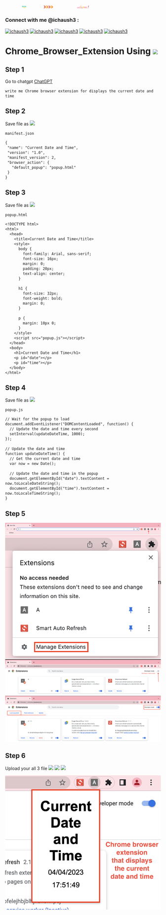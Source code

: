 ![MasterHead](https://github.com/ibasloom/Chrome_browser_extension/blob/main/Images/gifnew.gif)
<h3 align="left">Connect with me @ichaush3 :</h3>
<p align="left">
<a href="https://twitter.com/ichaush3" target="blank"><img align="center" src="https://raw.githubusercontent.com/rahuldkjain/github-profile-readme-generator/master/src/images/icons/Social/twitter.svg" alt="ichaush3" height="30" width="40" /></a>
<a href="https://linkedin.com/in/ichaush3" target="blank"><img align="center" src="https://raw.githubusercontent.com/rahuldkjain/github-profile-readme-generator/master/src/images/icons/Social/linked-in-alt.svg" alt="ichaush3" height="30" width="40" /></a>
<a href="https://fb.com/ichaush3" target="blank"><img align="center" src="https://raw.githubusercontent.com/rahuldkjain/github-profile-readme-generator/master/src/images/icons/Social/facebook.svg" alt="ichaush3" height="30" width="40" /></a>
<a href="https://instagram.com/ichaush3" target="blank"><img align="center" src="https://raw.githubusercontent.com/rahuldkjain/github-profile-readme-generator/master/src/images/icons/Social/instagram.svg" alt="ichaush3" height="30" width="40" /></a>
<a href="https://www.youtube.com/@ichaush3" target="blank"><img align="center" src="https://raw.githubusercontent.com/rahuldkjain/github-profile-readme-generator/master/src/images/icons/Social/youtube.svg" alt="ichaush3" height="30" width="40" /></a>
</p>

# Chrome_Browser_Extension Using ![](https://img.shields.io/badge/Tool-ChatGPT-blue)

## Step 1 
Go to chatgpt [ChatGPT](https://chat.openai.com/chat/) 

```
write me Chrome browser extension for displays the current date and time
```

## Step 2 

Save file as ![](https://img.shields.io/badge/Extension-json-blue)
``` 
manifest.json 
```

 ```
{
  "name": "Current Date and Time",
  "version": "1.0",
  "manifest_version": 2,
  "browser_action": {
    "default_popup": "popup.html"
  }
}
```
## Step 3 
Save file as ![](https://img.shields.io/badge/Extension-HTML-blue)
``` 
popup.html 
```
```
<!DOCTYPE html>
<html>
  <head>
    <title>Current Date and Time</title>
    <style>
      body {
        font-family: Arial, sans-serif;
        font-size: 16px;
        margin: 0;
        padding: 20px;
        text-align: center;
      }
      
      h1 {
        font-size: 32px;
        font-weight: bold;
        margin: 0;
      }
      
      p {
        margin: 10px 0;
      }
    </style>
    <script src="popup.js"></script>
  </head>
  <body>
    <h1>Current Date and Time</h1>
    <p id="date"></p>
    <p id="time"></p>
  </body>
</html>

```

## Step 4 
Save file as ![](https://img.shields.io/badge/Extension-js-blue)
```
popup.js
```
```
// Wait for the popup to load
document.addEventListener("DOMContentLoaded", function() {
  // Update the date and time every second
  setInterval(updateDateTime, 1000);
});

// Update the date and time
function updateDateTime() {
  // Get the current date and time
  var now = new Date();
  
  // Update the date and time in the popup
  document.getElementById("date").textContent = now.toLocaleDateString();
  document.getElementById("time").textContent = now.toLocaleTimeString();
}

```
## Step 5 

![Go To Chrome browser](https://github.com/ibasloom/Chrome_browser_extension/blob/main/Images/extension.png)
![Manage extension](https://github.com/ibasloom/Chrome_browser_extension/blob/main/Images/mng%20extension.png)
![b4](https://github.com/ibasloom/Chrome_browser_extension/blob/main/Images/b4%20dme.png)
![After](https://github.com/ibasloom/Chrome_browser_extension/blob/main/Images/after%20dme.png)

## Step 6 

Upload your all 3 file 
![](https://img.shields.io/badge/Extension-json-blue)
![](https://img.shields.io/badge/Extension-HTML-blue)
![](https://img.shields.io/badge/Extension-js-blue)

![](https://github.com/ibasloom/Chrome_browser_extension/blob/main/Images/Chrome%20browser%20extension%20that%20displays%20the%20current%20date%20and%20time.png)

